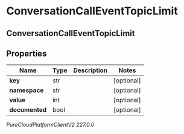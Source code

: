 # ConversationCallEventTopicLimit

## ConversationCallEventTopicLimit

## Properties

|Name | Type | Description | Notes|
|------------ | ------------- | ------------- | -------------|
| **key** | str |  | [optional] |
| **namespace** | str |  | [optional] |
| **value** | int |  | [optional] |
| **documented** | bool |  | [optional] |



_PureCloudPlatformClientV2 227.0.0_

